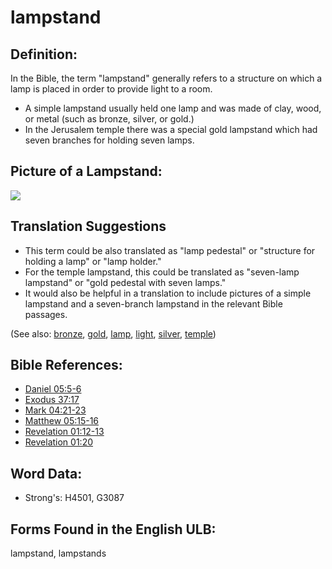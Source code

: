 # lampstand

## Definition:

In the Bible, the term "lampstand" generally refers to a structure on which a lamp is placed in order to provide light to a room.

* A simple lampstand usually held one lamp and was made of clay, wood, or metal (such as bronze, silver, or gold.)
* In the Jerusalem temple there was a special gold lampstand which had seven branches for holding seven lamps.

## Picture of a Lampstand:

<a href="https://content.bibletranslationtools.org/WycliffeAssociates/en_tw/raw/branch/master/PNGs/l/Lampstand.png"><img src="https://content.bibletranslationtools.org/WycliffeAssociates/en_tw/raw/branch/master/PNGs/l/Lampstand.png" ></a>

## Translation Suggestions

* This term could be also translated as "lamp pedestal" or "structure for holding a lamp" or "lamp holder."
* For the temple lampstand, this could be translated as "seven-lamp lampstand" or "gold pedestal with seven lamps."
* It would also be helpful in a translation to include pictures of a simple lampstand and a seven-branch lampstand in the relevant Bible passages.

(See also: [bronze](../other/bronze.md), [gold](../other/gold.md), [lamp](../other/lamp.md), [light](../other/light.md), [silver](../other/silver.md), [temple](../kt/temple.md))

## Bible References:

* [Daniel 05:5-6](rc://en/tn/help/dan/05/05)
* [Exodus 37:17](rc://en/tn/help/exo/37/17)
* [Mark 04:21-23](rc://en/tn/help/mrk/04/21)
* [Matthew 05:15-16](rc://en/tn/help/mat/05/15)
* [Revelation 01:12-13](rc://en/tn/help/rev/01/12)
* [Revelation 01:20](rc://en/tn/help/rev/01/20)

## Word Data:

* Strong's: H4501, G3087

## Forms Found in the English ULB:

lampstand, lampstands


